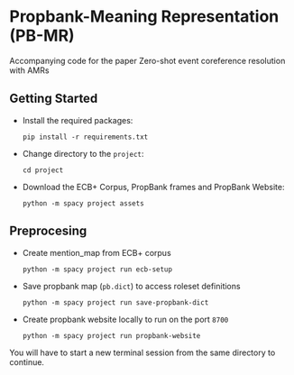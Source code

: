 # Propbank-Meaning Representation (PB-MR)

Accompanying code for the paper Zero-shot event coreference resolution with AMRs
## Getting Started
- Install the required packages:

    `pip install -r requirements.txt`

- Change directory to the `project`:

    `cd project`
 
- Download the ECB+ Corpus, PropBank frames and PropBank Website:

    `python -m spacy project assets`

## Preprocesing
- Create mention_map from ECB+ corpus

    `python -m spacy project run ecb-setup`

- Save propbank map (`pb.dict`) to access roleset definitions

    `python -m spacy project run save-propbank-dict`

- Create propbank website locally to run on the port `8700`

    `python -m spacy project run propbank-website`

You will have to start a new terminal session from the same directory to continue.
